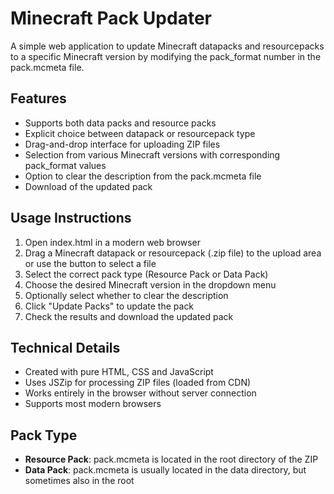 # Minecraft Pack Updater

A simple web application to update Minecraft datapacks and resourcepacks to a specific Minecraft version by modifying the pack_format number in the pack.mcmeta file.

## Features

- Supports both data packs and resource packs
- Explicit choice between datapack or resourcepack type
- Drag-and-drop interface for uploading ZIP files
- Selection from various Minecraft versions with corresponding pack_format values
- Option to clear the description from the pack.mcmeta file
- Download of the updated pack

## Usage Instructions

1. Open index.html in a modern web browser
2. Drag a Minecraft datapack or resourcepack (.zip file) to the upload area or use the button to select a file
3. Select the correct pack type (Resource Pack or Data Pack)
4. Choose the desired Minecraft version in the dropdown menu
5. Optionally select whether to clear the description
6. Click "Update Packs" to update the pack
7. Check the results and download the updated pack

## Technical Details

- Created with pure HTML, CSS and JavaScript
- Uses JSZip for processing ZIP files (loaded from CDN)
- Works entirely in the browser without server connection
- Supports most modern browsers

## Pack Type
- **Resource Pack**: pack.mcmeta is located in the root directory of the ZIP
- **Data Pack**: pack.mcmeta is usually located in the data directory, but sometimes also in the root
